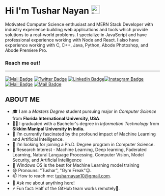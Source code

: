 # Hi I'm Tushar Nayan <img src="https://user-images.githubusercontent.com/1303154/88677602-1635ba80-d120-11ea-84d8-d263ba5fc3c0.gif" width="28px" alt="hi">

Motivated Computer Science enthusiast and MERN Stack Developer with industry experience building web applications and tools which provide solutions to a real-world problems. I specialize in JavaScript and have professional experience working with Node and React. I also have experience working with C, C++, Java, Python, Abode Photoshop, and Abode Premiere Pro.


### Reach me out! <hr> 
[![Mail Badge](https://img.shields.io/badge/Gmail-D14836?style=for-the-badge&logo=gmail&logoColor=white)](mailto:tusharnayan10@gmail.com) [![Twitter Badge](https://img.shields.io/badge/Twitter-1DA1F2?style=for-the-badge&logo=twitter&logoColor=white)](https://twitter.com/tusharnayan2610)
[![Linkedin Badge](https://img.shields.io/badge/LinkedIn-0077B5?style=for-the-badge&logo=linkedin&logoColor=white)](https://www.linkedin.com/in/tushar-nayan-8a384a167/)[![Instagram Badge](https://img.shields.io/badge/Instagram-E4405F?style=for-the-badge&logo=instagram&logoColor=white)](https://www.instagram.com/tushar_nayan/)
 [![Mail Badge](https://img.shields.io/badge/Facebook-1877F2?style=for-the-badge&logo=facebook&logoColor=white)](https://www.facebook.com/profile.php?id=100004086172247) [![Mail Badge](https://img.shields.io/badge/-Behance-blue?style=for-the-badge&logo=behance&logoColor=white)](https://www.behance.net/tusharnayan) 
<!-- TODO: Add last video link -->

## ABOUT ME
- 🎓 I am a *Masters Degree* student pursuing major in *Computer Science* from **Florida International University, USA**.
-  👨‍🎓  I graduated with a Bachelor's degree in *Information Technology* from **Sikkim Manipal University in India.**
- 🔭 I’m currently fascinated by the profound impact of Machine Learning and Artificial Intelligence.
- 🌱 I’m looking for joining a Ph.D. Degree program in Computer Science.
- 🤩 Research Interest - Machine Learning, Deep learning, Faderated Learning, Natural Language Processing, Computer Vision, Model Security, and Artificial Intelligence
- 🙊 Windows OS is the best for Machine Learning model training
- 😄 Pronouns: "Tushar", "Gym Freak"😉.
- 📫 How to reach me: tusharnayan10@gmail.com.
- 💬 Ask me about anything [here!](https://github.com/tusharnayan10/tusharnayan10/issues)
- ⚡ Fun fact: Half of the GitHub team works remotely🙌.
<br>



  
